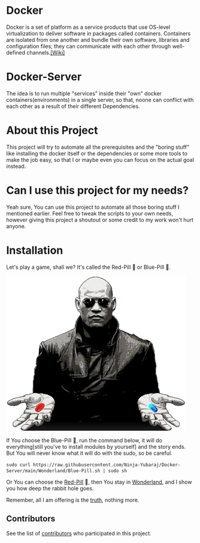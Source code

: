 # Docker
Docker is a set of platform as a service products that use OS-level virtualization to deliver software in packages called containers. Containers are isolated from one another and bundle their own software, libraries and configuration files; they can communicate with each other through well-defined channels.[[Wiki]](https://en.wikipedia.org/wiki/Docker_(software))

# Docker-Server
The idea is to run multiple "services" inside their "own" docker containers(environments) in a single server, so that, noone can conflict with each other as a result of their different Dependencies.

# About this Project
This project will try to automate all the prerequisites and the "boring stuff" like installing the docker itself or the dependencies or some more tools to make the job easy, so that I or maybe even you can focus on the actual goal instead.

# Can I use this project for my needs?
Yeah sure, You can use this project to automate all those boring stuff I mentioned earlier. Feel free to tweak the scripts to your own needs, however giving this project a shoutout or some credit to my work won't hurt anyone.

# Installation
Let's play a game, shall we? It's called the Red-Pill 🔴 or Blue-Pill 🔵.

![](Wonderland/assets/images/morpheus.png)

If You choose the Blue-Pill 🔵, run the command below, it will do everything[still you've to install modules by yourself] and the story ends. But You will never know what it will do with the sudo, so be careful.
```
sudo curl https://raw.githubusercontent.com/Ninja-Yubaraj/Docker-Server/main/Wonderland/Blue-Pill.sh | sudo sh
```
Or You can choose the [Red-Pill](Wonderland/Red-Pill.md) 🔴, then You stay in [Wonderland](Wonderland), and I show you how deep the rabbit hole goes.

Remember, all I am offering is the [truth](https://www.youtube.com/watch?v=zE7PKRjrid4), nothing more.

## Contributors
See the list of [contributors](https://github.com/Ninja-Yubaraj/Docker-Server/graphs/contributors) who participated in this project.